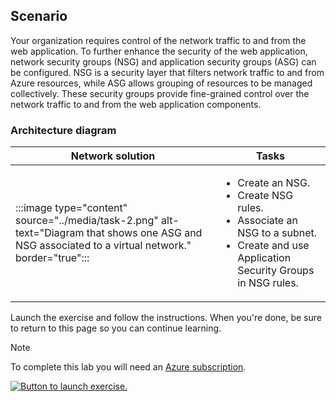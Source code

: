 ## Scenario

Your organization requires control of the network traffic to and from the web application. To further enhance the security of the web application, network security groups (NSG) and application security groups (ASG) can be configured. NSG is a security layer that filters network traffic to and from Azure resources, while ASG allows grouping of resources to be managed collectively. These security groups provide fine-grained control over the network traffic to and from the web application components.

### Architecture diagram

| Network solution  | Tasks|
| --- | --- |
| :::image type="content" source="../media/task-2.png" alt-text="Diagram that shows one ASG and NSG associated to a virtual network." border="true"::: | <ul><li>Create an NSG. </li><li> Create NSG rules. </li><li> Associate an NSG to a subnet. </li><li> Create and use Application Security Groups in NSG rules. </li></ul> |


Launch the exercise and follow the instructions. When you're done, be sure to return to this page so you can continue learning.

> [!NOTE]
> To complete this lab you will need an [Azure subscription](https://azure.microsoft.com/free/).

[![Button to launch exercise.](../media/launch-exercise.png)](https://go.microsoft.com/fwlink/?linkid=2261960)